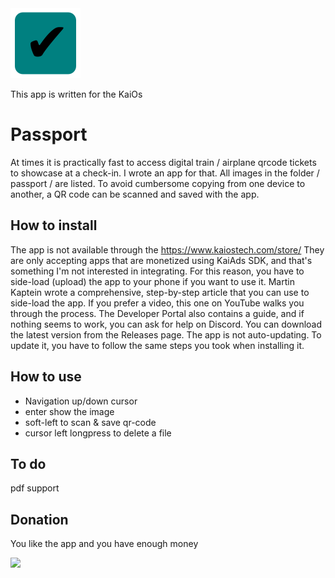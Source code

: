 <img src="/images/passport.png">

This app is written for the KaiOs

# Passport

At times it is practically fast to access digital train / airplane qrcode tickets to showcase at a check-in. I wrote an app for that. All images in the folder / passport / are listed. To avoid cumbersome copying from one device to another, a QR code can be scanned and saved with the app.

## How to install

The app is not available through the https://www.kaiostech.com/store/ They are only accepting apps that are monetized using KaiAds SDK, and that's something I'm not interested in integrating. For this reason, you have to side-load (upload) the app to your phone if you want to use it. Martin Kaptein wrote a comprehensive, step-by-step article that you can use to side-load the app. If you prefer a video, this one on YouTube walks you through the process. The Developer Portal also contains a guide, and if nothing seems to work, you can ask for help on Discord. You can download the latest version from the Releases page. The app is not auto-updating. To update it, you have to follow the same steps you took when installing it.

## How to use

- Navigation up/down cursor
- enter show the image
- soft-left to scan & save qr-code
- cursor left longpress to delete a file

## To do

pdf support

## Donation

You like the app and you have enough money

[![](https://www.paypalobjects.com/en_US/i/btn/btn_donateCC_LG.gif)](https://www.paypal.com/cgi-bin/webscr?cmd=_s-xclick&hosted_button_id=Q8QLA8CNMWAWG)

